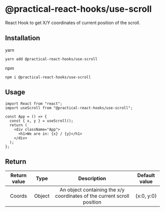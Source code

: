 # @practical-react-hooks/use-scroll

React Hook to get X/Y coordinates of current position of the scroll.

## Installation

yarn  
```
yarn add @practical-react-hooks/use-scroll
```
  
npm
```  
npm i @practical-react-hooks/use-scroll
```

## Usage
  
```
import React from "react";
import useScroll from "@practical-react-hooks/use-scroll";

const App = () => {
  const { x, y } = useScroll();
  return (
    <div className="App">
      <h1>We are in: {x} / {y}</h1>
    </div>
  );
};
```

## Return
  
|Return value|Type|Description|Default value|
|:---:|:---:|:---:|:---:|
|Coords|Object|An object containing the x/y coordinates of the current scroll position|{x:0, y:0}|